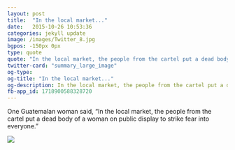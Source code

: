 ```yaml
---
layout: post
title:  "In the local market..."
date:   2015-10-26 10:53:36
categories: jekyll update
image: /images/Twitter_8.jpg
bgpos: -150px 0px
type: quote
quote: "In the local market, the people from the cartel put a dead body of a woman on public display to strike fear into everyone."
twitter-card: "summary_large_image"
og-type: 
og-title: "In the local market..."
og-description: In the local market, the people from the cartel put a dead body of a woman on public display to strike fear into everyone.
fb-app_id: 1718900588328720
---
```


One Guatemalan woman said, “In the local market, the people from the cartel put a dead body of a woman on public display to strike fear into everyone.”

<img src='{{ page.image }}'>